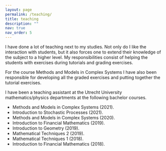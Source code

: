 ```yaml
---
layout: page
permalink: /teaching/
title: teaching
description: ""
nav: true
nav_order: 5
---
```



I have done a lot of teaching next to my studies. Not only do I like the interaction with students, but it also forces one to extend their knowledge of the subject to a higher level. My responsibilities consist of helping the students with exercises during tutorials and grading exercises. 

For the course Methods and Models in Complex Systems I have also been responsible for developing all the graded exercises and putting together the tutorial exercises.

I have been a teaching assistant at the Utrecht University mathematics/physics departments at the
following bachelor courses.

* Methods and Models in Complex Systems (2021).  
* Introduction to Stochastic Processes (2021).  
* Methods and Models in Complex Systems (2020).  
* Introduction to Financial Mathematics (2019).  
* Introduction to Geometry (2019).  
* Mathematical Techniques 2 (2019).  
* Mathematical Techniques 1 (2018).  
* Introduction to Financial Mathematics (2018).  


